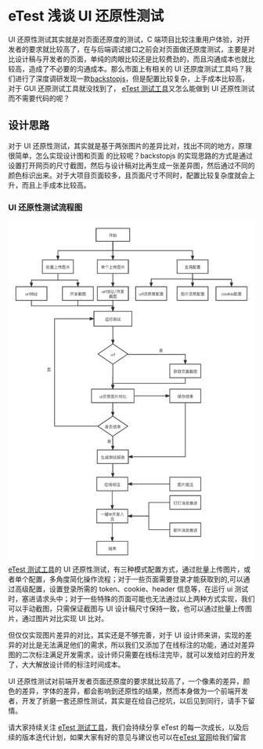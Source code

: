 # eTest 浅谈 UI 还原性测试

UI 还原性测试其实就是对页面还原度的测试，C 端项目比较注重用户体验，对开发者的要求就比较高了，在与后端调试接口之前会对页面做还原度测试，主要是对比设计稿与开发者的页面，单纯的肉眼比较还是比较费劲的，而且沟通成本也就比较高，造成了不必要的沟通成本。那么市面上有相关的 UI 还原度测试工具吗？我们进行了深度调研发现一款[backstopjs](https://www.npmjs.com/package/backstopjs)，但是配置比较复杂，上手成本比较高， 对于 GUI 还原测试工具就没找到了， [eTest 测试工具](https://onepiece-smile.github.io/docs/#/)又怎么能做到 UI 还原性测试而不需要代码的呢？

## 设计思路

对于 UI 还原性测试，其实就是基于两张图片的差异比对，找出不同的地方，原理很简单，怎么实现设计图和页面 的比较呢？backstopjs 的实现思路的方式是通过设置打开网页的尺寸截图，然后与设计稿对比再生成一张差异图，然后通过不同的颜色标识出来。对于大项目页面较多，且页面尺寸不同时，配置比较复杂度就会上升，而且上手成本比较高。

### UI 还原性测试流程图

![logo](../img/ui.png)
[eTest 测试工具](https://onepiece-smile.github.io/docs/#/)的 UI 还原性测试，有三种模式配置方式，通过批量上传图片，或者单个配置，多角度简化操作流程；对于一些页面需要登录才能获取到的,可以通过高级配置，设置登录所需的 token、cookie、header 信息等，在运行 ui 测试时，塞进请求头中；对于一些特殊的页面可能也无法通过以上两种方式实现，我们可以手动截图，只需保证截图与 UI 设计稿尺寸保持一致，也可以通过批量上传图片，通过图片对比实现 UI 比对。

但仅仅实现图片差异的对比，其实还是不够完善，对于 UI 设计师来讲，实现的差异的对比是无法满足他们的需求，所以我们又添加了在线标注的功能，通过对差异图的二次标注满足开发需求，设计师只需要在线标注完毕，就可以发给对应的开发了，大大解放设计师的标注时间成本。

UI 还原性测试对前端开发者页面还原度的要求就比较高了，一个像素的差异，颜色的差异，字体的差异，都会影响到还原性的结果，然而本身做为一个前端开发者，开发了折磨一套还原性测试，其实是在给自己挖坑，以后见到同行，请手下留情。

请大家持续关注 [eTest 测试工具](https://onepiece-smile.github.io/docs/#/)，我们会持续分享 eTest 的每一次成长，以及后续的版本迭代计划，如果大家有好的意见与建议也可以在[eTest 官网](https://onepiece-smile.github.io/docs/#/)给我们留言

